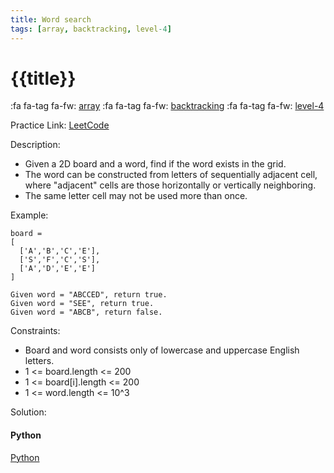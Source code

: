 ```yaml
---
title: Word search
tags: [array, backtracking, level-4]
---
```


# {{title}}

:fa fa-tag fa-fw: [array]({{tagspath}}/array)
:fa fa-tag fa-fw: [backtracking]({{tagspath}}/backtracking)
:fa fa-tag fa-fw: [level-4]({{tagspath}}/level-4)

Practice Link: [LeetCode](https://leetcode.com/problems/word-search/)

Description:

- Given a 2D board and a word, find if the word exists in the grid.
- The word can be constructed from letters of sequentially adjacent cell, where "adjacent" cells are those horizontally or vertically neighboring.
- The same letter cell may not be used more than once.

Example:

```text
board =
[
  ['A','B','C','E'],
  ['S','F','C','S'],
  ['A','D','E','E']
]

Given word = "ABCCED", return true.
Given word = "SEE", return true.
Given word = "ABCB", return false.
```

Constraints:

- Board and word consists only of lowercase and uppercase English letters.
- 1 <= board.length <= 200
- 1 <= board[i].length <= 200
- 1 <= word.length <= 10^3

Solution:

<!-- tabs:start -->
#### **Python**

[Python](../pycode/array/word-search.py ':include :type=code')
<!-- tabs:end -->
